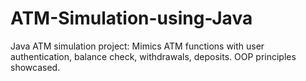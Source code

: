 # ATM-Simulation-using-Java
Java ATM simulation project: Mimics ATM functions with user authentication, balance check, withdrawals, deposits. OOP principles showcased.
